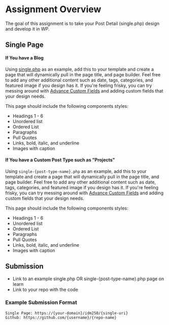 # Assignment Overview
The goal of this assignment is to take your Post Detail (single.php) design and develop it in WP.

## Single Page

#### If You have a Blog
Using [single.php](https://github.com/mrpaulphan/idm250/blob/master/public/wp-content/themes/portfolio-theme/single.php) as an example, add this to your template and create a page that will dynamically pull in the page title, and page builder. Feel free to add any other additional content such as date, tags, categories, and featured image if you design has it. If you're feeling frisky, you can try messing around with [Advance Custom Fields](https://www.advancedcustomfields.com/) and adding custom fields that your design needs.

This page should include the following components styles:
- Headings 1 - 6
- Unordered list
- Ordered List
- Paragraphs
- Pull Quotes
- Links, bold, italic, and underline
- Images with caption

#### If You have a Custom Post Type such as "Projects"
Using `single-{post-type-name}.php` as an example, add this to your template and create a page that will dynamically pull in the page title, and page builder. Feel free to add any other additional content such as date, tags, categories, and featured image if you design has it. If you're feeling frisky, you can try messing around with [Advance Custom Fields](https://www.advancedcustomfields.com/) and adding custom fields that your design needs. 

This page should include the following components styles:
- Headings 1 - 6
- Unordered list
- Ordered List
- Paragraphs
- Pull Quotes
- Links, bold, italic, and underline
- Images with caption

## Submission
- Link to an example single.php OR single-{post-type-name}.php page on learn
- Link to your repo with the code

### Example Submission Format
```
Single Page: https://{your-domain}/idm250/{single-uri}
Github: https://github.com/{username}/{repo-name}
```

